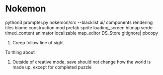 # Nokemon

python3 prompter.py nokemon/src --blacklist ui/ components rendering tiles biome construction mod prefab sprite loading_screen hitmap serde timed_content animator localizable map_editor DS_Store gitignore| pbcopy

1. Creep follow line of sight

To thing about
1. Outside of creative mode, save should not change how the world is made up, except for completed puzzle